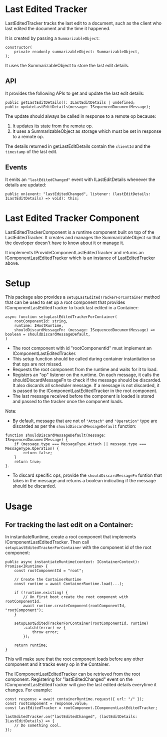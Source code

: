 # Last Edited Tracker

LastEditedTracker tracks the last edit to a document, such as the client who last edited the document and the time it happened.

It is created by passing a `SummarizableObject`:
```
constructor(
    private readonly summarizableObject: SummarizableObject,
);
```
It uses the SummarizableObject to store the last edit details.

## API

It provides the following APIs to get and update the last edit details:

```
public getLastEditDetails(): ILastEditDetails | undefined;
public updateLastEditDetails(message: ISequencedDocumentMessage);
```

The update should always be called in response to a remote op because:
1. It updates its state from the remote op.
2. It uses a SummarizableObject as storage which must be set in response to a remote op.

The details returned in getLastEditDetails contain the `clientId` and the `timestamp` of the last edit.

## Events

It emits an `"lastEditedChanged"` event with ILastEditDetails whenever the details are updated:
```
public on(event: "lastEditedChanged", listener: (lastEditDetails: ILastEditDetails) => void): this;
```

# Last Edited Tracker Component

LastEditedTrackerComponent is a runtime component built on top of the LastEditedTracker. It creates and manages the SummarizableObject so that the developer doesn't have to know about it or manage it.

It implements IProvideComponentLastEditedTracker and returns an IComponentLastEditedTracker which is an instance of LastEditedTracker above.

# Setup

This package also provides a `setupLastEditedTrackerForContainer` method that can be used to set up a root component that provides IComponentLastEditedTracker to track last edited in a Container:
```
async function setupLastEditedTrackerForContainer(
    rootComponentId: string,
    runtime: IHostRuntime,
    shouldDiscardMessageFn: (message: ISequencedDocumentMessage) => boolean = shouldDiscardMessageDefault,
)
```

- The root component with id "rootComponentId" must implement an IComponentLastEditedTracker.
- This setup function should be called during container instantiation so that ops are not missed.
- Requests the root component from the runtime and waits for it to load.
- Registers an "op" listener on the runtime. On each message, it calls the shouldDiscardMessageFn to check if the message should be discarded. It also discards all scheduler message. If a message is not discarded, it is passed to the IComponentLastEditedTracker in the root component.
- The last message received before the component is loaded is stored and passed to the tracker once the component loads.

Note:
- By default, message that are not of `"Attach"` and `"Operation"` type are discarded as per the `shouldDiscardMessageDefault` function:
```
function shouldDiscardMessageDefault(message: ISequencedDocumentMessage) {
    if (message.type === MessageType.Attach || message.type === MessageType.Operation) {
        return false;
    }
    return true;
}.
```
- To discard specific ops, provide the `shouldDiscardMessageFn` funtion that takes in the message and returns a boolean indicating if the message should be discarded.

# Usage

## For tracking the last edit on a Container:

In instantiateRuntime, create a root component that implements IComponentLastEditedTracker. Then call `setupLastEditedTrackerForContainer` with the component id of the root component:
```
public async instantiateRuntime(context: IContainerContext): Promise<IRuntime> {
    const rootComponentId = "root";

    // Create the ContainerRuntime
    const runtime = await ContainerRuntime.load(...);

    if (!runtime.existing) {
        // On first boot create the root component with rootComponentId.
        await runtime.createComponent(rootComponentId, "rootComponent");
    }

    setupLastEditedTrackerForContainer(rootComponentId, runtime)
        .catch((error) => {
            throw error;
        });

    return runtime;
}
```

This will make sure that the root component loads before any other component and it tracks every op in the Container.

The IComponentLastEditedTracker can be retrieved from the root component. Registering for "lastEditedChanged" event on the IComponentLastEditedTracker will give the last edited details everytime it changes. For example:
```
const response = await containerRuntime.request({ url: "/" });
const rootComponent = response.value;
const lastEditedTracker = rootComponent.IComponentLastEditedTracker;

lastEditedTracker.on("lastEditedChanged", (lastEditDetails: ILastEditDetails) => {
    // Do something cool.
});
```
